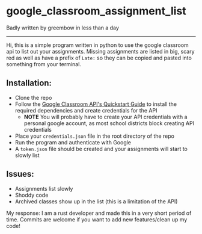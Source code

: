 # google_classroom_assignment_list
Badly written by greembow in less than a day

---
Hi, this is a simple program written in python to use the google classroom api to list out your assignments. Missing assignments are listed in big, scary red as well as have a prefix of `Late:` so they can be copied and pasted into something from your terminal.

## Installation:
- Clone the repo
- Follow the [Google Classroom API's Quickstart Guide](https://developers.google.com/classroom/quickstart/python#prerequisites) to install the required dependencies and create credentials for the API
  - **NOTE** You will probably have to create your API credentials with a personal google account, as most school districts block creating API credentials
- Place your `credentials.json` file in the root directory of the repo
- Run the program and authenticate with Google
- A `token.json` file should be created and your assignments will start to slowly list

## Issues:
- Assignments list slowly
- Shoddy code
- Archived classes show up in the list (this is a limitation of the API)

My response: I am a rust developer and made this in a very short period of time. Commits are welcome if you want to add new features/clean up my code!